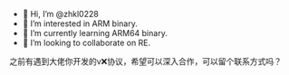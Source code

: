 - 👋 Hi, I’m @zhkl0228
- 👀 I’m interested in ARM binary.
- 🌱 I’m currently learning ARM64 binary.
- 💞️ I’m looking to collaborate on RE.

<!---
zhkl0228/zhkl0228 is a ✨ special ✨ repository because its `README.md` (this file) appears on your GitHub profile.
You can click the Preview link to take a look at your changes.
--->
之前有遇到大佬你开发的v❌协议，希望可以深入合作，可以留个联系方式吗？
